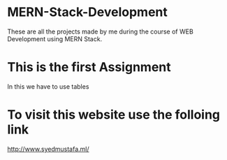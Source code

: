 # MERN-Stack-Development
These are all the projects made by me during the course of WEB Development using MERN Stack. 

# This is the first Assignment 
In this we have to use tables 

# To visit this website use the folloing link
http://www.syedmustafa.ml/